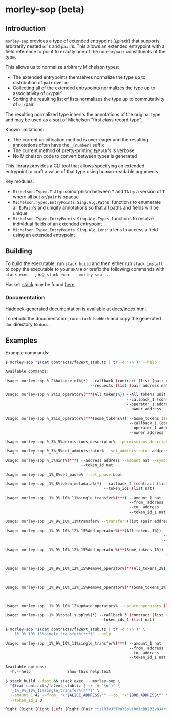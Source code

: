 # morley-sop (beta)

## Introduction

`morley-sop` provides a type of extended entrypoint (`EpPath`) that supports
arbitrarily nested `or`'s and `pair`'s. This allows an extended entrypoint
with a field reference to point to exactly one of the non-`or`/`pair`
constituents of the type.

This allows us to normalize arbitrary Michelson types:

- The extended entrypoints themselves normalize the type up to distribution of `pair` over `or`
- Collecting all of the extended entrypoints normalizes the type up to associativity of `or/`pair`
- Sorting the resulting list of lists normalizes the type up to commutativity of `or/`pair`

The resulting normalized type inherits the annotations of the original type
and may be used as a sort of Michelson "first class record type".

Known limitations:
- The current unicification method is over-eager and the resulting annotations often have the `_[number]` suffix
- The current method of pretty-printing `EpPath`'s is verbose
- No Michelson code to convert between types is generated

This library provides a CLI tool that allows specifying an extended entrypoint to
craft a value of that type using human-readable arguments.

Key modules:
- `Michelson.Typed.T.Alg`: isomorphism between `T` and `TAlg`: a version of `T` where all but `or`/`pair` is opaque
- `Michelson.Typed.EntryPoints.Sing.Alg.Paths`: functions to enumerate all `EpPath`'s and uniqify annotations so that all paths and fields will be unique
- `Michelson.Typed.EntryPoints.Sing.Alg.Types`: functions to resolve individual fields of an extended entrypoint
- `Michelson.Typed.EntryPoints.Sing.Alg.Lens`: a lens to access a field using an extended entrypoint


## Building

To build the executable, run `stack build`
and then either run `stack install` to copy the executable to your `$PATH`
or prefix the following commands with `stack exec --`,
e.g. `stack exec -- morley-sop ..`

Haskell [stack](https://docs.haskellstack.org/en/stable/README/) may be found
[here](https://docs.haskellstack.org/en/stable/README/).

### Documentation

Haddock-generated documentation is available at [docs/index.html](docs/index.html).

To rebuild the documentation, run: `stack haddock` and copy the generated `doc`
directory to `docs`.

## Examples

Example commands:

```bash
$ morley-sop "$(cat contracts/fa2ext_stub.tz | tr -d '\n')" --help

Available commands:

Usage: morley-sop %_2%balance_of%(*) --callback (contract (list (pair nat (pair address nat))))
                                     --requests (list (pair address nat))

Usage: morley-sop %_2%is_operator%(***(All_tokens%)) --All_tokens unit
                                                     --callback_1 (contract (pair bool (pair address (pair address (or unit (set nat))))))
                                                     --operator_1 address
                                                     --owner address

Usage: morley-sop %_2%is_operator%(***(Some_tokens%)) --Some_tokens (set nat)
                                                      --callback_1 (contract (pair bool (pair address (pair address (or unit (set nat))))))
                                                      --operator_1 address
                                                      --owner address

Usage: morley-sop %_3%_5%permissions_descriptor% --permissions_descriptor (contract (pair (pair (option (pair (option address) string)) (or unit unit)) (pair (or unit (or unit unit)) (pair (or unit unit) (or unit (or unit unit))))))

Usage: morley-sop %_3%_5%set_administrator% --set_administrator address

Usage: morley-sop %_3%mint%(***) --address address --amount nat --symbol string
                                 --token_id nat

Usage: morley-sop _1%_8%set_pause% --set_pause bool

Usage: morley-sop _1%_8%token_metadata%(*) --callback_2 (contract (list (pair nat (pair string (pair string (pair nat (map string string)))))))
                                           --token_ids (list nat)

Usage: morley-sop _1%_9%_10%_11%single_transfer%(***) --amount_1 nat
                                                      --from_ address
                                                      --to_ address
                                                      --token_id_1 nat

Usage: morley-sop _1%_9%_10%_11%transfer% --transfer (list (pair address (pair address (pair nat nat))))

Usage: morley-sop _1%_9%_10%_12%_15%Add_operator%(**(All_tokens_1%)) --All_tokens_1 unit
                                                                     --operator_2 address
                                                                     --owner_1 address

Usage: morley-sop _1%_9%_10%_12%_15%Add_operator%(**(Some_tokens_1%)) --Some_tokens_1 (set nat)
                                                                      --operator_2 address
                                                                      --owner_1 address

Usage: morley-sop _1%_9%_10%_12%_15%Remove_operator%(**(All_tokens_2%)) --All_tokens_2 unit
                                                                        --operator_3 address
                                                                        --owner_2 address

Usage: morley-sop _1%_9%_10%_12%_15%Remove_operator%(**(Some_tokens_2%)) --Some_tokens_2 (set nat)
                                                                         --operator_3 address
                                                                         --owner_2 address

Usage: morley-sop _1%_9%_10%_12%update_operators% --update_operators (list (or (pair address (pair address (or unit (set nat)))) (pair address (pair address (or unit (set nat))))))

Usage: morley-sop _1%_9%total_supply%(*) --callback_3 (contract (list (pair nat nat)))
                                         --token_ids_1 (list nat)
```

```bash
$ morley-sop "$(cat contracts/fa2ext_stub.tz | tr -d '\n')" \
  '_1%_9%_10%_11%single_transfer%(***)' --help

Usage: morley-sop _1%_9%_10%_11%single_transfer%(***) --amount_1 nat
                                                      --from_ address
                                                      --to_ address
                                                      --token_id_1 nat

Available options:
  -h,--help                Show this help text
```

```bash
$ stack build --fast && stack exec -- morley-sop \
  "$(cat contracts/fa2ext_stub.tz | tr -d '\n')" \
  '_1%_9%_10%_11%single_transfer%(***)' \
  --amount_1 42 --from_ "\"$ALICE_ADDRESS\"" --to_ "\"$BOB_ADDRESS\"" \
  --token_id_1 0

Right (Right (Right (Left (Right (Pair "tz1R3vJ5TV8Y5pVj8dicBR23Zv8JArusDkYr" (Pair "tz1bDCu64RmcpWahdn9bWrDMi6cu7mXZynHm" (Pair 0 42)))))))
```

